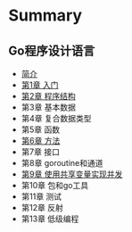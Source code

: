 # Summary

## Go程序设计语言

* [简介](README.md)
* [第1章 入门](di-1-zhang-ru-men.md)
* [第2章 程序结构](di-2-zhang-cheng-xu-jie-gou.md)
* 第3章 基本数据
* 第4章 复合数据类型
* 第5章 函数
* [第6章 方法](di-6-zhang-fang-fa.md)
* 第7章 接口
* 第8章 goroutine和通道
* [第9章 使用共享变量实现并发](di-9-zhang-shi-yong-gong-xiang-bian-liang-shi-xian-bing-fa.md)
* 第10章 包和go工具
* 第11章 测试
* 第12章 反射
* 第13章 低级编程

